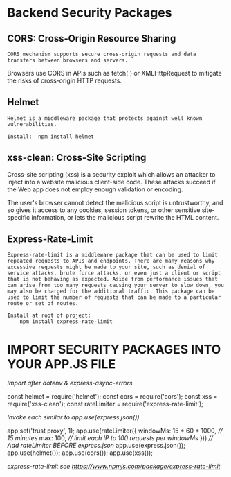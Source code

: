 # Backend Security Packages #

## CORS:  Cross-Origin Resource Sharing #

	CORS mechanism supports secure cross-origin requests and data transfers between browsers and servers.  
   
   Browsers use CORS in APIs such as fetch( ) or XMLHttpRequest to mitigate the risks of cross-origin HTTP requests.

## Helmet #

	Helmet is a middleware package that protects against well known vulnerabilities.

	Install:  npm install helmet

## xss-clean:  Cross-Site Scripting #

   Cross-site scripting (xss) is a security exploit which allows an attacker to inject into a website malicious client-side code.  These attacks succeed if the Web app does not employ enough validation or encoding. 
   
   The user's browser cannot detect the malicious script is untrustworthy, and so gives it access to any cookies, session tokens, or other sensitive site-specific information, or lets the malicious script rewrite the HTML content.

## Express-Rate-Limit #

	Express-rate-limit is a middleware package that can be used to limit repeated requests to APIs and endpoints. There are many reasons why excessive requests might be made to your site, such as denial of service attacks, brute force attacks, or even just a client or script that is not behaving as expected. Aside from performance issues that can arise from too many requests causing your server to slow down, you may also be charged for the additional traffic. This package can be used to limit the number of requests that can be made to a particular route or set of routes.

	Install at root of project:
		npm install express-rate-limit


# IMPORT SECURITY PACKAGES INTO YOUR APP.JS FILE

*Import after dotenv & express-async-errors*

   const helmet = require('helmet');
   const cors = require('cors');
   const xss = require('xss-clean');
   const rateLimiter = require('express-rate-limit');

*Invoke each similar to app.use(express.json())*

   app.set('trust proxy', 1);
   app.use(rateLimiter({
      windowMs: 15 * 60 * 1000,    *// 15 minutes*
      max: 100,                    *// limit each IP to 100 requests per windowMs*
   }))                             *// Add rateLimiter BEFORE express.json*
   app.use(express.json());
   app.use(helmet());
   app.use(cors());
   app.use(xss());
   

*express-rate-limit see https://www.npmjs.com/package/express-rate-limit*
